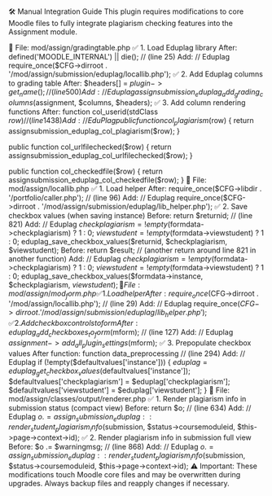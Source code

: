 🛠 Manual Integration Guide
This plugin requires modifications to core Moodle files to fully integrate plagiarism checking features into the Assignment module.

📁 File: mod/assign/gradingtable.php
✅ 1. Load Eduplag library
After:
defined('MOODLE_INTERNAL') || die();  // (line 25)
Add:
// Eduplag
require_once($CFG->dirroot . '/mod/assign/submission/eduplag/locallib.php');
✅ 2. Add Eduplag columns to grading table
After:
$headers[] = $plugin->get_name();  // (line 500)
Add:
// Eduplag
assignsubmission_eduplag_add_grading_columns($assignment, $columns, $headers);
✅ 3. Add column rendering functions
After:
function col_userid(stdClass $row)  // (line 1438)
Add:
// EduPlag
public function col_plagiarism($row) {
    return assignsubmission_eduplag_col_plagiarism($row);
}

public function col_urlfilechecked($row) {
    return assignsubmission_eduplag_col_urlfilechecked($row);
}

public function col_checkedfile($row) {
    return assignsubmission_eduplag_col_checkedfile($row);
}
📁 File: mod/assign/locallib.php
✅ 1. Load helper
After:
require_once($CFG->libdir . '/portfolio/caller.php');  // (line 96)
Add:
// Eduplag
require_once($CFG->dirroot . '/mod/assign/submission/eduplag/lib_helper.php');
✅ 2. Save checkbox values (when saving instance)
Before:
return $returnid;  // (line 821)
Add:
// Eduplag
$checkplagiarism = !empty($formdata->checkplagiarism) ? 1 : 0;
$viewstudent = !empty($formdata->viewstudent) ? 1 : 0;
eduplag_save_checkbox_values($returnid, $checkplagiarism, $viewstudent);
Before:
return $result;  // (another return around line 821 in another function)
Add:
// Eduplag
$checkplagiarism = !empty($formdata->checkplagiarism) ? 1 : 0;
$viewstudent = !empty($formdata->viewstudent) ? 1 : 0;
eduplag_save_checkbox_values($formdata->instance, $checkplagiarism, $viewstudent);
📁 File: mod/assign/mod_form.php
✅ 1. Load helper
After:
require_once($CFG->dirroot . '/mod/assign/locallib.php');  // (line 29)
Add:
// Eduplag
require_once($CFG->dirroot . '/mod/assign/submission/eduplag/lib_helper.php');
✅ 2. Add checkbox controls to form
After:
eduplag_add_checkboxes_to_form($mform);  // (line 127)
Add:
// Eduplag
$assignment->add_all_plugin_settings($mform);
✅ 3. Prepopulate checkbox values
After function:
function data_preprocessing  // (line 294)
Add:
// Eduplag
if (!empty($defaultvalues['instance'])) {
    $eduplag = eduplag_get_checkbox_values($defaultvalues['instance']);
    $defaultvalues['checkplagiarism'] = $eduplag['checkplagiarism'];
    $defaultvalues['viewstudent'] = $eduplag['viewstudent'];
}
📁 File: mod/assign/classes/output/renderer.php
✅ 1. Render plagiarism info in submission status (compact view)
Before:
return $o;  // (line 634)
Add:
// Eduplag
$o .= assign_submission_eduplag::render_student_plagiarism_info($submission, $status->coursemoduleid, $this->page->context->id);
✅ 2. Render plagiarism info in submission full view
Before:
$o .= $warningmsg;  // (line 868)
Add:
// Eduplag
$o .= assign_submission_eduplag::render_student_plagiarism_info($submission, $status->coursemoduleid, $this->page->context->id);
⚠️ Important: These modifications touch Moodle core files and may be overwritten during upgrades. Always backup files and reapply changes if necessary.
